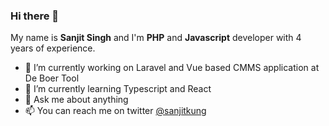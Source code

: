### Hi there 👋

<!-- **sanjitkung/sanjitkung** is a ✨ _special_ ✨ repository because its `README.md` (this file) appears on your GitHub profile. -->

My name is **Sanjit Singh** and I'm **PHP** and **Javascript** developer with 4 years of experience.

- 🔭 I’m currently working on Laravel and Vue based CMMS application at De Boer Tool
- 🌱 I’m currently learning Typescript and React
- 💬 Ask me about anything
- 📫 You can reach me on twitter [@sanjitkung](https://twitter.com/sanjitkung)
<!-- 
- 🤔 I’m looking for help with ...
- 😄 Pronouns: ... 
- ⚡ Fun fact: ...
- 👯 I’m looking to collaborate on ... 
-->

